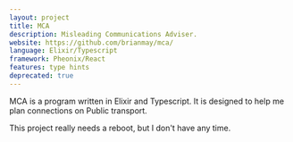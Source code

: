 ```yaml
---
layout: project
title: MCA
description: Misleading Communications Adviser.
website: https://github.com/brianmay/mca/
language: Elixir/Typescript
framework: Pheonix/React
features: type hints
deprecated: true
---
```

MCA is a program written in Elixir and Typescript. It is designed
to help me plan connections on Public transport.

This project really needs a reboot, but I don't have any time.
